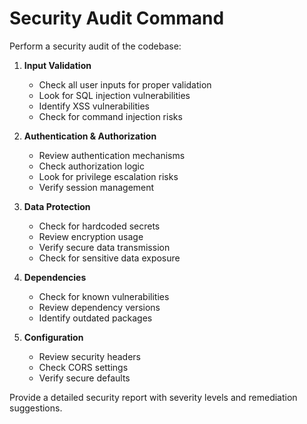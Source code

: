 # Security Audit Command

Perform a security audit of the codebase:

1. **Input Validation**
   - Check all user inputs for proper validation
   - Look for SQL injection vulnerabilities
   - Identify XSS vulnerabilities
   - Check for command injection risks

2. **Authentication & Authorization**
   - Review authentication mechanisms
   - Check authorization logic
   - Look for privilege escalation risks
   - Verify session management

3. **Data Protection**
   - Check for hardcoded secrets
   - Review encryption usage
   - Verify secure data transmission
   - Check for sensitive data exposure

4. **Dependencies**
   - Check for known vulnerabilities
   - Review dependency versions
   - Identify outdated packages

5. **Configuration**
   - Review security headers
   - Check CORS settings
   - Verify secure defaults

Provide a detailed security report with severity levels and remediation suggestions.